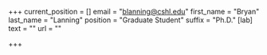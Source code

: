+++
current_position = []
email = "blanning@cshl.edu"
first_name = "Bryan"
last_name = "Lanning"
position = "Graduate Student"
suffix = "Ph.D."
[lab]
text = ""
url = ""

+++
